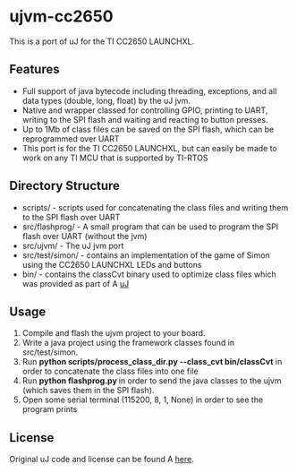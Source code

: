 # ujvm-cc2650

This is a port of uJ for the TI CC2650 LAUNCHXL. 

## Features
* Full support of java bytecode including threading, exceptions, and all data types (double, long, float) by the uJ jvm.
* Native and wrapper classed for controlling GPIO, printing to UART, writing to the SPI flash and waiting and reacting to button presses.
* Up to 1Mb of class files can be saved on the SPI flash, which can be reprogrammed over UART
* This port is for the TI CC2650 LAUNCHXL, but can easily be made to work on any TI MCU that is supported by TI-RTOS 

## Directory Structure
* scripts/ - scripts used for concatenating the class files and writing them to the SPI flash over UART
* src/flashprog/ - A small program that can be used to program the SPI flash over UART (without the jvm)
* src/ujvm/ - The uJ jvm port
* src/test/simon/ - contains an implementation of the game of Simon using the CC2650 LAUNCHXL LEDs and buttons
* bin/ - contains the classCvt binary used to optimize class files which was provided as part of A [uJ](http://dmitry.gr/index.php?r=05.Projects&proj=12.%20uJ%20-%20a%20micro%20JVM)

## Usage
1. Compile and flash the ujvm project to your board.
2. Write a java project using the framework classes found in src/test/simon.
3. Run **python scripts/process_class_dir.py <path to java project classes root> <output file> --class_cvt bin/classCvt** in order to concatenate the class files into one file
3. Run **python flashprog.py <output file>** in order to send the java classes to the ujvm (which saves them in the SPI flash).
4. Open some serial terminal (115200, 8, 1, None) in order to see the program prints

## License

Original uJ code and license can be found A [here](http://dmitry.gr/index.php?r=05.Projects&proj=12.%20uJ%20-%20a%20micro%20JVM).

